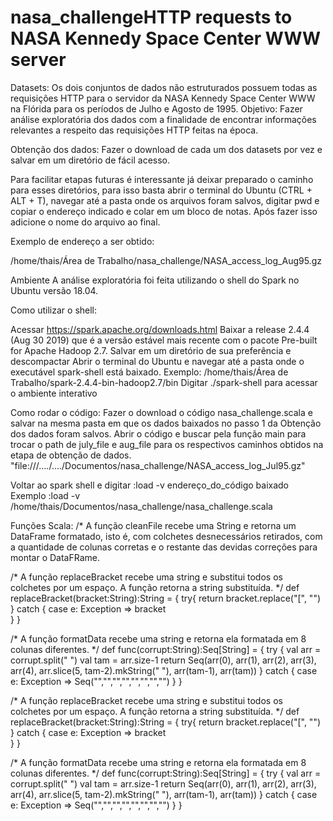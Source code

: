 # nasa_challengeHTTP requests to NASA Kennedy Space Center WWW server

Datasets: Os dois conjuntos de dados não estruturados possuem todas as requisições HTTP para o servidor da NASA Kennedy Space Center WWW na Flórida para os períodos de Julho e Agosto de 1995. 
Objetivo: Fazer análise exploratória dos dados com a finalidade de encontrar informações relevantes a respeito das requisições HTTP feitas na época.

Obtenção dos dados: 
Fazer o download de cada um dos datasets por vez e salvar em um diretório de fácil acesso.

Para facilitar etapas futuras é interessante já deixar preparado o caminho para esses diretórios, para isso basta abrir o terminal do Ubuntu (CTRL + ALT + T), navegar até a pasta onde os arquivos foram salvos, digitar pwd e copiar o endereço indicado e colar em um bloco de notas. 
Após fazer isso adicione o nome do arquivo ao final.

Exemplo de endereço a ser obtido: 

/home/thais/Área de Trabalho/nasa_challenge/NASA_access_log_Aug95.gz

Ambiente
A análise exploratória foi feita utilizando o shell do Spark no Ubuntu versão 18.04.

Como utilizar o shell: 

Acessar https://spark.apache.org/downloads.html 
Baixar a release 2.4.4 (Aug 30 2019) que é a versão estável mais recente com o pacote Pre-built for Apache Hadoop 2.7.
Salvar em um diretório de sua preferência e descompactar
Abrir o terminal do Ubuntu e navegar até a pasta onde o executável spark-shell está baixado. 
Exemplo:
/home/thais/Área de Trabalho/spark-2.4.4-bin-hadoop2.7/bin
Digitar ./spark-shell para acessar o ambiente interativo    
    
Como rodar o código:
Fazer o download o código nasa_challenge.scala e salvar na mesma pasta em que os dados baixados no passo 1 da Obtenção dos dados foram salvos. 
Abrir o código e buscar pela função main para trocar o path de july_file e aug_file para os respectivos caminhos obtidos na etapa de obtenção de dados. 
 "file:///…./…./Documentos/nasa_challenge/NASA_access_log_Jul95.gz"



Voltar ao spark shell e digitar :load -v endereço_do_código baixado 
Exemplo
:load -v /home/thais/Documentos/nasa_challenge/nasa_challenge.scala

Funções Scala: 
/* 
    A função cleanFile recebe uma String e retorna um DataFrame formatado, isto é, com colchetes desnecessários retirados, com a quantidade de colunas corretas e o restante das devidas correções para montar o DataFRame.

/* 
    A função replaceBracket recebe uma string e substitui todos os colchetes por um espaço. 
A função retorna a string substituída. 
*/
def replaceBracket(bracket:String):String = {
    try{
        return bracket.replace("[", "")
    } catch {
        case e: Exception => bracket    
    }
}


/* 
    A função formatData recebe uma string e retorna ela formatada em 8 colunas diferentes.
*/
def func(corrupt:String):Seq[String] = {
    try {
        val arr = corrupt.split(" ")
        val tam = arr.size-1
        return Seq(arr(0), arr(1), arr(2), arr(3), arr(4), arr.slice(5, tam-2).mkString(" "), arr(tam-1), arr(tam))
    } catch {
        case e: Exception => Seq("","","","","","","","")
    }
}



/* 
    A função replaceBracket recebe uma string e substitui todos os colchetes por um espaço. 
A função retorna a string substituída. 
*/
def replaceBracket(bracket:String):String = {
    try{
        return bracket.replace("[", "")
    } catch {
        case e: Exception => bracket    
    }
}


/* 
    A função formatData recebe uma string e retorna ela formatada em 8 colunas diferentes.
*/
def func(corrupt:String):Seq[String] = {
    try {
        val arr = corrupt.split(" ")
        val tam = arr.size-1
        return Seq(arr(0), arr(1), arr(2), arr(3), arr(4), arr.slice(5, tam-2).mkString(" "), arr(tam-1), arr(tam))
    } catch {
        case e: Exception => Seq("","","","","","","","")
    }
}
